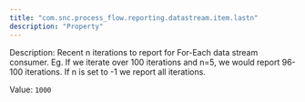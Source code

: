 ```yaml
---
title: "com.snc.process_flow.reporting.datastream.item.lastn"
description: "Property"
---
```


Description: Recent n iterations to report for For-Each data stream consumer. Eg. If we iterate over 100 iterations and n=5, we would report 96-100 iterations. If n is set to -1 we report all iterations.

Value: `1000`